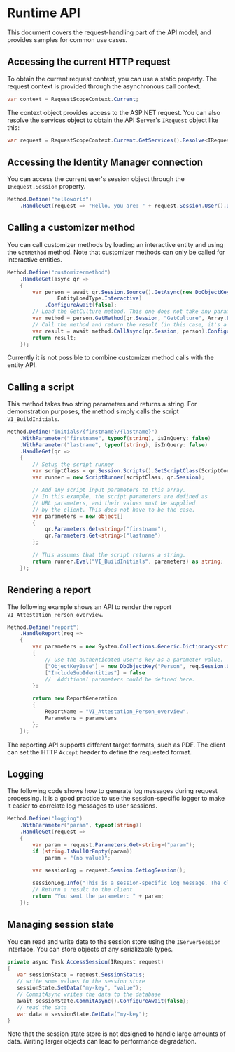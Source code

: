 # Runtime API

This document covers the request-handling part of the API model, and provides samples for common use cases. 

## Accessing the current HTTP request

To obtain the current request context, you can use a static property. The request context is provided through the asynchronous call context.

```csharp
var context = RequestScopeContext.Current;
```

The context object provides access to the ASP.NET request. You can also resolve the services object to obtain the API Server's `IRequest` object like this:

```csharp
var request = RequestScopeContext.Current.GetServices().Resolve<IRequest>();
```

## Accessing the Identity Manager connection

You can access the current user's session object through the `IRequest.Session` property.

``` csharp
Method.Define("helloworld")
    .HandleGet(request => "Hello, you are: " + request.Session.User().Display)
```

## Calling a customizer method

You can call customizer methods by loading an interactive entity and using the `GetMethod` method. Note that customizer methods can only be called for interactive entities.

```csharp
Method.Define("customizermethod")
    .HandleGet(async qr =>
    {
        var person = await qr.Session.Source().GetAsync(new DbObjectKey("Person", qr.Session.User().Uid),
                EntityLoadType.Interactive)
            .ConfigureAwait(false);
        // Load the GetCulture method. This one does not take any parameters.
        var method = person.GetMethod(qr.Session, "GetCulture", Array.Empty<object>());
        // Call the method and return the result (in this case, it's a string).
        var result = await method.CallAsync(qr.Session, person).ConfigureAwait(false);
        return result;
    });
```

Currently it is not possible to combine customizer method calls with the entity API.

## Calling a script

This method takes two string parameters and returns a string. For demonstration purposes, the method simply calls the script `VI_BuildInitials`.

```csharp
Method.Define("initials/{firstname}/{lastname}")
    .WithParameter("firstname", typeof(string), isInQuery: false)
    .WithParameter("lastname", typeof(string), isInQuery: false)
    .HandleGet(qr =>
    {
        // Setup the script runner
        var scriptClass = qr.Session.Scripts().GetScriptClass(ScriptContext.Scripts);
        var runner = new ScriptRunner(scriptClass, qr.Session);

        // Add any script input parameters to this array.
        // In this example, the script parameters are defined as
        // URL parameters, and their values must be supplied
        // by the client. This does not have to be the case.
        var parameters = new object[]
        {
            qr.Parameters.Get<string>("firstname"),
            qr.Parameters.Get<string>("lastname")
        };

        // This assumes that the script returns a string.
        return runner.Eval("VI_BuildInitials", parameters) as string;
    });
```

## Rendering a report

The following example shows an API to render the report `VI_Attestation_Person_overview`.

``` csharp
Method.Define("report")
    .HandleReport(req =>
    {
        var parameters = new System.Collections.Generic.Dictionary<string, object>
        {
            // Use the authenticated user's key as a parameter value.
            ["ObjectKeyBase"] = new DbObjectKey("Person", req.Session.User().Uid).ToXmlString(),
            ["IncludeSubIdentities"] = false
            //  Additional parameters could be defined here.
        };

        return new ReportGeneration
        {
            ReportName = "VI_Attestation_Person_overview",
            Parameters = parameters
        };
    });
```

The reporting API supports different target formats, such as PDF. The client can set the HTTP `Accept` header to define the requested format.

## Logging

The following code shows how to generate log messages during request processing. It is a good practice to use the session-specific logger to make it easier to correlate log messages to user sessions.

```csharp
Method.Define("logging")
    .WithParameter("param", typeof(string))
    .HandleGet(request =>
    {
        var param = request.Parameters.Get<string>("param");
        if (string.IsNullOrEmpty(param))
            param = "(no value)";

        var sessionLog = request.Session.GetLogSession();

        sessionLog.Info("This is a session-specific log message. The client sent: " + param);
        // Return a result to the client
        return "You sent the parameter: " + param;
    });
```


## Managing session state

You can read and write data to the session store using the `IServerSession` interface. You can store objects of any serializable types.

```csharp
private async Task AccessSession(IRequest request)
{
   var sessionState = request.SessionStatus;
   // write some values to the session store
   sessionState.SetData("my-key", "value");
   // CommitAsync writes the data to the database
   await sessionState.CommitAsync().ConfigureAwait(false);
   // read the data
   var data = sessionState.GetData("my-key");
}
```

Note that the session state store is not designed to handle large amounts of data. Writing larger objects can lead to performance degradation.

